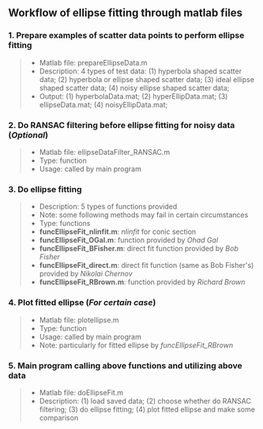 ## Workflow of ellipse fitting through matlab files
### 1. Prepare examples of scatter data points to perform ellipse fitting
>- Matlab file: prepareEllipseData.m  
>- Description: 4 types of test data:
 (1) hyperbola shaped scatter data; 
 (2) hyperbola or ellipse shaped scatter data;
 (3) ideal ellipse shaped scatter data;
 (4) noisy ellipse shaped scatter data;
>- Output: (1) hyperbolaData.mat; (2) hyperEllipData.mat;
           (3) ellipseData.mat;   (4) noisyEllipData.mat;
### 2. Do RANSAC filtering before ellipse fitting for noisy data (_Optional_)
>- Matlab file: ellipseDataFilter_RANSAC.m
>- Type: function
>- Usage: called by main program
### 3. Do ellipse fitting 
>- Description: 5 types of functions provided
>- Note: some following methods may fail in certain circumstances
>- Type: functions
>- **funcEllipseFit_nlinfit.m**: _nlinfit_ for conic section
>- **funcEllipseFit_OGal.m**: function provided by _Ohad Gal_
>- **funcEllipseFit_BFisher.m**: direct fit function provided by _Bob Fisher_
>- **funcEllipseFit_direct.m**: direct fit function (same as Bob Fisher's) provided by _Nikolai Chernov_
>- **funcEllipseFit_RBrown.m**: function provided by _Richard Brown_
### 4. Plot fitted ellipse (_For certain case_)
>- Matlab file: plotellipse.m
>- Type: function
>- Usage: called by main program
>- Note: particularly for fitted ellipse by _funcEllipseFit_RBrown_
### 5. Main program calling above functions and utilizing above data
>- Matlab file: doEllipseFit.m
>- Description: (1) load saved data; (2) choose whether do RANSAC filtering;
                (3) do ellipse fitting; (4) plot fitted ellipse and make some comparison